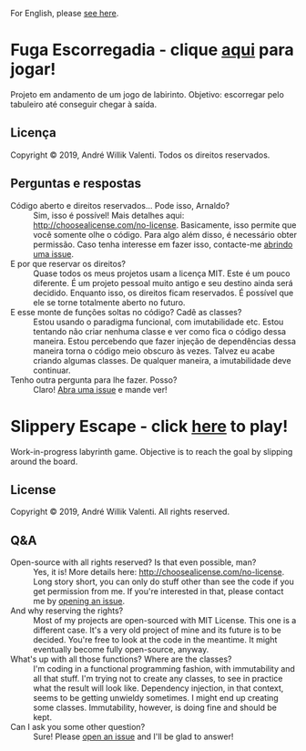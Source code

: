 For English, please [see here](#slippery-escape---click-here-to-play).

# Fuga Escorregadia - clique [aqui](http://awvalenti.github.io/fugaescorregadia/) para jogar!
Projeto em andamento de um jogo de labirinto. Objetivo: escorregar pelo
tabuleiro até conseguir chegar à saída.

## Licença
Copyright &copy; 2019, André Willik Valenti. Todos os direitos reservados.

## Perguntas e respostas
<dl>

<dt>Código aberto e direitos reservados... Pode isso, Arnaldo?</dt>
<dd>Sim, isso é possível! Mais detalhes aqui:
<a href="http://choosealicense.com/no-license">
http://choosealicense.com/no-license</a>.
Basicamente, isso permite que você somente olhe o código. Para algo
além disso, é necessário obter permissão.
Caso tenha interesse em fazer isso, contacte-me
<a href="https://github.com/awvalenti/fugaescorregadia/issues/new">abrindo uma issue</a>.</dd>

<dt>E por que reservar os direitos?</dt>
<dd>Quase todos os meus projetos usam a licença MIT.
Este é um pouco diferente. É um projeto pessoal muito antigo e
seu destino ainda será decidido. Enquanto isso, os direitos ficam reservados.
É possível que ele se torne totalmente aberto no futuro.</dd>

<dt>E esse monte de funções soltas no código? Cadê as classes?</dt>
<dd>Estou usando o paradigma funcional, com imutabilidade etc.
Estou tentando não criar nenhuma classe e ver como fica o código dessa
maneira. Estou percebendo que fazer injeção de dependências
dessa maneira torna o código meio obscuro às vezes. Talvez eu acabe
criando algumas classes. De qualquer maneira, a imutabilidade
deve continuar.</dd>

<dt>Tenho outra pergunta para lhe fazer. Posso?</dt>
<dd>Claro!
<a href="https://github.com/awvalenti/fugaescorregadia/issues/new">
Abra uma issue</a> e mande ver!</dd>

</dl>

# Slippery Escape - click [here](http://awvalenti.github.io/fugaescorregadia/) to play!
Work-in-progress labyrinth game. Objective is to reach the goal by
slipping around the board.

## License
Copyright &copy; 2019, André Willik Valenti. All rights reserved.

## Q&A
<dl>

<dt>Open-source with all rights reserved? Is that even possible, man?</dt>
<dd>Yes, it is! More details here:
<a href="http://choosealicense.com/no-license">
http://choosealicense.com/no-license</a>.
Long story short, you can only do stuff other than see the code if you get
permission from me. If you're interested in that, please contact me by
<a href="https://github.com/awvalenti/fugaescorregadia/issues/new">opening an
issue</a>.</dd>

<dt>And why reserving the rights?</dt>
<dd>Most of my projects are open-sourced with MIT License. This one is a
different case. It's a very old project of mine and its future is to be
decided. You're free to look at the
code in the meantime. It might eventually become fully open-source, anyway.</dd>

<dt>What's up with all those functions? Where are the classes?</dt>
<dd>I'm coding in a functional programming fashion, with immutability and
all that stuff. I'm trying not to create any classes, to see in practice
what the result will look like. Dependency injection, in that context, seems
to be getting unwieldy sometimes. I might end up creating some classes.
Immutability, however, is doing fine and should be kept.</dd>

<dt>Can I ask you some other question?</dt>
<dd>Sure! Please
<a href="https://github.com/awvalenti/fugaescorregadia/issues/new">open an issue</a>
and I'll be glad to answer!</dd>

</dl>
